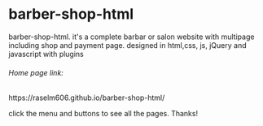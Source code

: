 # barber-shop-html
barber-shop-html. it's a complete barbar or salon website with multipage including shop and payment page. designed in html,css, js, jQuery and javascript with plugins

<h6>Home page link:</h6>
https://raselm606.github.io/barber-shop-html/

click the menu and buttons to see all the pages. Thanks!
